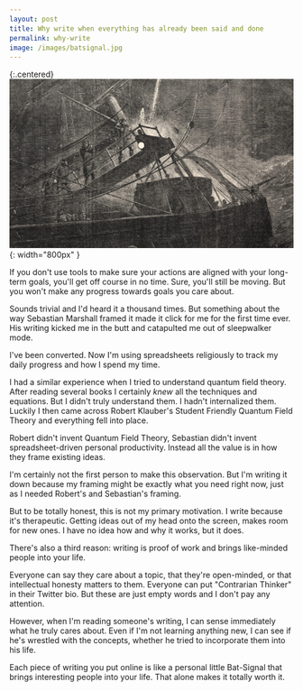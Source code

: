 ```yaml
---
layout: post
title: Why write when everything has already been said and done
permalink: why-write
image: /images/batsignal.jpg
---
```


{:.centered}
![](/images/batsignal.jpg){: width="800px" }


If you don't use tools to make sure your actions are aligned with your long-term goals, you'll get off course in no time. Sure, you'll still be moving. But you won't make any progress towards goals you care about. 

Sounds trivial and I'd heard it a thousand times. But something about the way Sebastian Marshall framed it made it click for me for the first time ever. His writing kicked me in the butt and catapulted me out of sleepwalker mode. 

I've been converted. Now I'm using spreadsheets religiously to track my daily progress and how I spend my time. 

I had a similar experience when I tried to understand quantum field theory. After reading several books I certainly *knew* all the techniques and equations. But I didn't truly understand them. I hadn't internalized them. Luckily I then came across Robert Klauber's Student Friendly Quantum Field Theory and everything fell into place. 

Robert didn't invent Quantum Field Theory, Sebastian didn't invent spreadsheet-driven personal productivity. Instead all the value is in how they frame existing ideas. 

I'm certainly not the first person to make this observation. But I'm writing it down because my framing might be exactly what you need right now, just as I needed Robert's and Sebastian's framing. 

But to be totally honest, this is not my primary motivation. I write because it's therapeutic. Getting ideas out of my head onto the screen, makes room for new ones. I have no idea how and why it works, but it does. 

There's also a third reason: writing is proof of work and brings like-minded people into your life. 

Everyone can say they care about a topic, that they're open-minded, or that intellectual honesty matters to them. Everyone can put "Contrarian Thinker" in their Twitter bio. But these are just empty words and I don't pay any attention. 

However, when I'm reading someone's writing, I can sense immediately what he truly cares about. Even if I'm not learning anything new, I can see if he's wrestled with the concepts, whether he tried to incorporate them into his life.  

Each piece of writing you put online is like a personal little Bat-Signal that brings interesting people into your life. That alone makes it totally worth it.